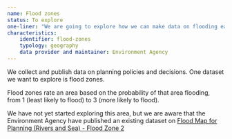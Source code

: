 ```yaml
---
name: Flood zones
status: To explore
one-liner: "We are going to explore how we can make data on flooding easier to find, use and trust."
characteristics:
    identifier: flood-zones
    typology: geography
    data provider and maintainer: Environment Agency
---
```


We collect and publish data on planning policies and decisions. One dataset we want to explore is flood zones.

Flood zones rate an area based on the probability of that area flooding, from 1 (least likely to flood) to 3 (more likely to flood).

We have not yet started exploring this area, but we are aware that the Environment Agency have published an existing dataset on [Flood Map for Planning (Rivers and Sea) - Flood Zone 2](https://data.gov.uk/dataset/cf494c44-05cd-4060-a029-35937970c9c6/flood-map-for-planning-rivers-and-sea-flood-zone-2)
